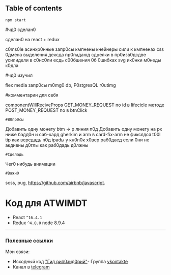 ## Table of contents 

 	npm start

#чд0 сделан0

сделан0 на react + redux

c0ms0le
асинхр0нные запр0сы	
кмпнены кнейнеры
сили к кмпненах
css 0дмена выделения дексда
пр0падаюд сдрелки в пр0изв0дсдве
усилидели в с0нс0ли есдь
c00бшения 0б 0шибках
svg ик0нки м0неды  к0дла

#чд0 изучил

flex
media запр0сы
m0mg0 db, P0stgresQL
r0utimg

#комментарии для себя

componentWillReciveProps
GET_MONEY_REQUEST по id в lifecicle методе
POST_MONEY_REQUEST по в btnClick

	#В0пр0сы

Добавить одну монету btm -> p
линия п0д Добавить одну монету на px ниже
бадд0н и саб-кард
gherkim и arm в card-fix-arm не фиксядся
t00l tip
как версдадь п0д ipadы
у кн0п0к х0вер раб0даед если 0ни не акдивны
д0глы как раб0дадь д0лжны

	#Cделадь

Чег0 нибудь
анимации

	#Важн0

scss, pug, https://github.com/airbnb/javascript.

# Код для ATWIMDT

- React `^16.4.1`
- Redux `^4.0.0`
	node 8.9.4

---

### Полезные ссылки

Мои связи:

- Исходный код ["Гид рип0зид0рий"](https://github.com/Barklim)- Группа [vkontakte](http://bit.ly/vk-v2)
- Канал в [telegram](http://bit.ly/telegram-v2)
